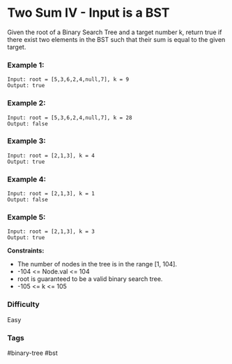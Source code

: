 # Two Sum IV - Input is a BST

Given the root of a Binary Search Tree and a target number k, return true if there exist two elements in the BST such that their sum is equal to the given target.

### Example 1:

```
Input: root = [5,3,6,2,4,null,7], k = 9
Output: true
```

### Example 2:

```
Input: root = [5,3,6,2,4,null,7], k = 28
Output: false
```

### Example 3:

```
Input: root = [2,1,3], k = 4
Output: true
```

### Example 4:

```
Input: root = [2,1,3], k = 1
Output: false
```

### Example 5:

```
Input: root = [2,1,3], k = 3
Output: true
```

**Constraints:**

-   The number of nodes in the tree is in the range [1, 104].
-   -104 <= Node.val <= 104
-   root is guaranteed to be a valid binary search tree.
-   -105 <= k <= 105

### Difficulty

Easy

### Tags

#binary-tree #bst
